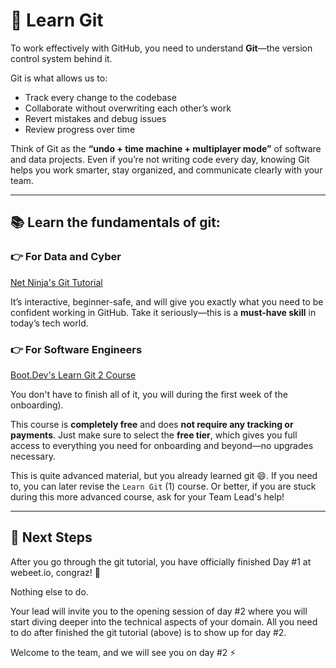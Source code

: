 # 🔀 Learn Git

To work effectively with GitHub, you need to understand **Git**—the version control system behind it.

Git is what allows us to:

- Track every change to the codebase
- Collaborate without overwriting each other’s work
- Revert mistakes and debug issues
- Review progress over time

Think of Git as the **“undo + time machine + multiplayer mode”** of software and data projects. Even if you’re not writing code every day, knowing Git helps you work smarter, stay organized, and communicate clearly with your team.

---

## 📚 Learn the fundamentals of git:
  
### 👉 For Data and Cyber

[Net Ninja's Git Tutorial](https://www.youtube.com/playlist?list=PL4cUxeGkcC9goXbgTDQ0n_4TBzOO0ocPR) 

It’s interactive, beginner-safe, and will give you exactly what you need to be confident working in GitHub. Take it seriously—this is a **must-have skill** in today’s tech world.

### 👉 For Software Engineers

[Boot.Dev's Learn Git 2 Course](https://www.boot.dev/courses/learn-git-2)
 
You don't have to finish all of it, you will during the first week of the onboarding).
 
This course is **completely free** and does **not require any tracking or payments**. Just make sure to select the **free tier**, which gives you full access to everything you need for onboarding and beyond—no upgrades necessary.

This is quite advanced material, but you already learned git 😄. If you need to, you can later revise the `Learn Git` (1) course. Or better, if you are stuck during this more advanced course, ask for your Team Lead's help! 

---

## 🔭 Next Steps

After you go through the git tutorial, you have officially finished Day #1 at webeet.io, congraz! 🎉

Nothing else to do. 

Your lead will invite you to the opening session of day #2 where you will start diving deeper into the technical aspects of your domain. All you need to do after finished the git tutorial (above) is to show up for day #2.

Welcome to the team, and we will see you on day #2 ⚡️
